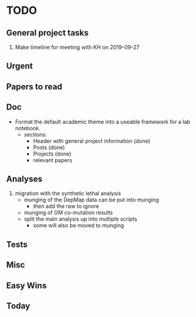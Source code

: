 # TODO

## General project tasks

1. Make timeline for meeting with KH on 2019-09-27

## Urgent


## Papers to read




## Doc

* Format the default academic theme into a useable framework for a lab notebook.
    * sections:
    	* Header with general project information (done)
    	* Posts (done)
    	* Projects (done)
    	* relevant papers


## Analyses

1. migration with the synthetic lethal analysis
	* munging of the DepMap data can be put into munging
		* then add the raw to ignore
	* munging of GM co-mutation results
	* split the main analysis up into multiple scripts
		* some will also be moved to munging


## Tests


## Misc


## Easy Wins

## Today
